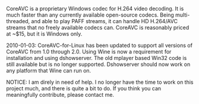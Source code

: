 CoreAVC is a proprietary Windows codec for H.264 video decoding.  It is much faster than any currently available open-source codecs.  Being multi-threaded, and able to play PAFF streams, it can handle HD H.264/AVC streams that no freely available codecs can.  CoreAVC is reasonably priced at ~$15, but it is Windows only.

2010-01-03: CoreAVC-for-Linux has been updated to support all versions of CoreAVC from 1.0 through 2.0.  Using Wine is now a requirement for installation and using dshowserver.  The old mplayer based Win32 code is still available but is no longer supported.  Dshowserver should now work on any platform that Wine can run on.

NOTICE: I am direly in need of help.  I no longer have the time to work on this project much, and there is quite a bit to do.  If you think you can meaningfully contribute, please contact me.
